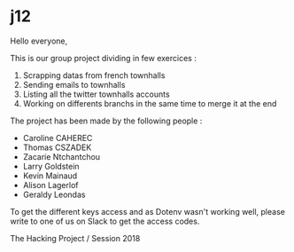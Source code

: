 # j12


Hello everyone,

This is our group project dividing in few exercices : 


1. Scrapping datas from french townhalls
2. Sending emails to townhalls
3. Listing all the twitter townhalls accounts
4. Working on differents branchs in the same time to merge it at the end 


The project has been made by the following people : 


- Caroline CAHEREC
- Thomas CSZADEK
- Zacarie Ntchantchou
- Larry Goldstein
- Kevin Mainaud 
- Alison Lagerlof
- Geraldy Leondas



To get the different keys access and as Dotenv wasn't working well, please write to one of us on Slack to get the access codes.


The Hacking Project / Session 2018
